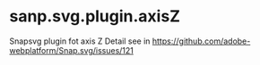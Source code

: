 # sanp.svg.plugin.axisZ
Snapsvg plugin fot axis Z
Detail see in https://github.com/adobe-webplatform/Snap.svg/issues/121
